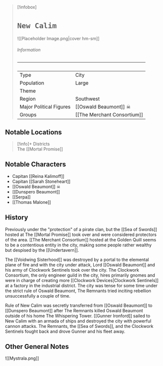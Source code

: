 > [!infobox]
> # `New Calim` 
> ![[Placeholder Image.png|cover hm-sm]]
> ###### Information
>   ‎ | ‎  |
> ---|---|
> Type | City | 
> Population | Large  | 
> Theme |  |
> Region | Southwest  |
> Major Political Figures | [[Oswald Beaumont]] ☠  |
> Groups | [[The Merchant Consortium]]  |

## Notable Locations
> [!info]+ Districts  
> The [[Mortal Promise]] 

## Notable Characters
- Capitan [[Reina Kalimoff]] 
- Capitan [[Sarah Stoneheart]] 
- [[Oswald Beaumont]] ☠
- [[Dunspero Beaumont]] 
- [[Serpa]] 
- [[Thomas Malone]] 

## History
Previously under the "protection" of a pirate clan, but the [[Sea of Swords]] hosted at The [[Mortal Promise]] took over and were considered protectors of the area. [[The Merchant Consortium]] hosted at the Golden Quill seems to be a contentious entity in the city, making some people rather wealthy but despised by the [[Undertavern]]. 

The [[Voidwing Sisterhood]] was destroyed by a portal to the elemental plane of fire and with the city under attack, Lord [[Oswald Beaumont]] and his army of Clockwork Sentinels took over the city. The Clockwork Consortium, the only engineer guild in the city, hires primarily gnomes and were in charge of creating more [[Clockwork Devices|Clockwork Sentinels]] at a factory in the industrial district. The city was tense for some time under the strict rule of Oswald Beaumont, The Remnants tried inciting rebellion unsuccessfully a couple of time.

Rule of New Calim was secretly transferred from [[Oswald Beaumont]] to [[Dunspero Beaumont]] after The Remnants killed Oswald Beaumont outside of his home The Whispering Tower. [[Gunner Ironford]] sailed to New Calim with an armada of ships and destroyed the city with powerful cannon attacks. The Remnants, the [[Sea of Swords]], and the Clockwork Sentinels fought back and drove Gunner and his fleet away.

## Other General Notes

![[Mystrala.png]] 